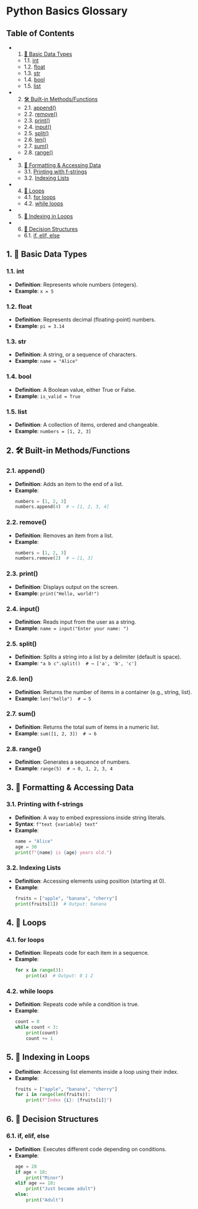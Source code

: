 # Python Basics Glossary

## Table of Contents
* 1. [🔢 Basic Data Types](#BasicDataTypes)
	* 1.1. [int](#int)
	* 1.2. [float](#float)
	* 1.3. [str](#str)
	* 1.4. [bool](#bool)
	* 1.5. [list](#list)
* 2. [🛠 Built-in Methods/Functions](#Built-inMethodsFunctions)
	* 2.1. [append()](#append)
	* 2.2. [remove()](#remove)
	* 2.3. [print()](#print)
	* 2.4. [input()](#input)
	* 2.5. [split()](#split)
	* 2.6. [len()](#len)
	* 2.7. [sum()](#sum)
	* 2.8. [range()](#range)
* 3. [🧾 Formatting & Accessing Data](#FormattingAccessingData)
	* 3.1. [Printing with f-strings](#Printingwithf-strings)
	* 3.2. [Indexing Lists](#IndexingLists)
* 4. [🔁 Loops](#Loops)
	* 4.1. [for loops](#forloops)
	* 4.2. [while loops](#whileloops)
* 5. [🔢 Indexing in Loops](#IndexinginLoops)
* 6. [🔀 Decision Structures](#DecisionStructures)
	* 6.1. [if, elif, else](#ifelifelse)

##  1. <a name='BasicDataTypes'></a>🔢 Basic Data Types

###  1.1. <a name='int'></a>int
- **Definition**: Represents whole numbers (integers).
- **Example**: `x = 5`

###  1.2. <a name='float'></a>float
- **Definition**: Represents decimal (floating-point) numbers.
- **Example**: `pi = 3.14`

###  1.3. <a name='str'></a>str
- **Definition**: A string, or a sequence of characters.
- **Example**: `name = "Alice"`

###  1.4. <a name='bool'></a>bool
- **Definition**: A Boolean value, either True or False.
- **Example**: `is_valid = True`

###  1.5. <a name='list'></a>list
- **Definition**: A collection of items, ordered and changeable.
- **Example**: `numbers = [1, 2, 3]`

##  2. <a name='Built-inMethodsFunctions'></a>🛠 Built-in Methods/Functions

###  2.1. <a name='append'></a>append()
- **Definition**: Adds an item to the end of a list.
- **Example**:
  ```python
  numbers = [1, 2, 3]
  numbers.append(4)  # → [1, 2, 3, 4]
  ```

###  2.2. <a name='remove'></a>remove()
- **Definition**: Removes an item from a list.
- **Example**:
  ```python
  numbers = [1, 2, 3]
  numbers.remove(2)  # → [1, 3]
  ```

###  2.3. <a name='print'></a>print()
- **Definition**: Displays output on the screen.
- **Example**: `print("Hello, world!")`

###  2.4. <a name='input'></a>input()
- **Definition**: Reads input from the user as a string.
- **Example**: `name = input("Enter your name: ")`

###  2.5. <a name='split'></a>split()
- **Definition**: Splits a string into a list by a delimiter (default is space).
- **Example**: `"a b c".split()  # → ['a', 'b', 'c']`

###  2.6. <a name='len'></a>len()
- **Definition**: Returns the number of items in a container (e.g., string, list).
- **Example**: `len("hello")  # → 5`

###  2.7. <a name='sum'></a>sum()
- **Definition**: Returns the total sum of items in a numeric list.
- **Example**: `sum([1, 2, 3])  # → 6`

###  2.8. <a name='range'></a>range()
- **Definition**: Generates a sequence of numbers.
- **Example**: `range(5)  # → 0, 1, 2, 3, 4`

##  3. <a name='FormattingAccessingData'></a>🧾 Formatting & Accessing Data

###  3.1. <a name='Printingwithf-strings'></a>Printing with f-strings
- **Definition**: A way to embed expressions inside string literals.
- **Syntax**: `f"text {variable} text"`
- **Example**:
  ```python
  name = "Alice"
  age = 30
  print(f"{name} is {age} years old.")
  ```

###  3.2. <a name='IndexingLists'></a>Indexing Lists
- **Definition**: Accessing elements using position (starting at 0).
- **Example**:
  ```python
  fruits = ["apple", "banana", "cherry"]
  print(fruits[1])  # Output: banana
  ```

##  4. <a name='Loops'></a>🔁 Loops

###  4.1. <a name='forloops'></a>for loops
- **Definition**: Repeats code for each item in a sequence.
- **Example**:
  ```python
  for x in range(3):
      print(x)  # Output: 0 1 2
  ```

###  4.2. <a name='whileloops'></a>while loops
- **Definition**: Repeats code while a condition is true.
- **Example**:
  ```python
  count = 0
  while count < 3:
      print(count)
      count += 1
  ```

##  5. <a name='IndexinginLoops'></a>🔢 Indexing in Loops
- **Definition**: Accessing list elements inside a loop using their index.
- **Example**:
  ```python
  fruits = ["apple", "banana", "cherry"]
  for i in range(len(fruits)):
      print(f"Index {i}: {fruits[i]}")
  ```

##  6. <a name='DecisionStructures'></a>🔀 Decision Structures

###  6.1. <a name='ifelifelse'></a>if, elif, else
- **Definition**: Executes different code depending on conditions.
- **Example**:
  ```python
  age = 20
  if age < 18:
      print("Minor")
  elif age == 18:
      print("Just became adult")
  else:
      print("Adult")
  ```